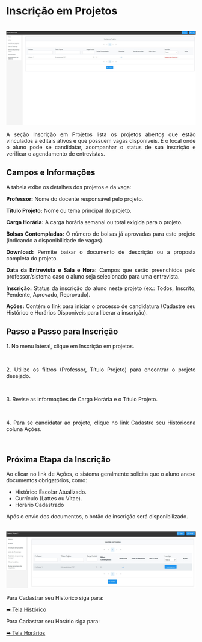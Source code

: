 # Inscrição em Projetos
<p align="center">
  <img src="/aluno/imagens_aluno/inscricao1.jpg" alt="Tela Inscrição em Projetos do Aluno" width="600">
</p>

<p align="justify">
A seção Inscrição em Projetos lista os projetos abertos que estão vinculados a editais ativos e que possuem vagas disponíveis. É o local onde o aluno pode se candidatar, acompanhar o status de sua inscrição e verificar o agendamento de entrevistas.
</p>

## Campos e Informações
A tabela exibe os detalhes dos projetos e da vaga:

<p align="justify">
<b>Professor:</b> Nome do docente responsável pelo projeto.
</p>

<p align="justify">
<b>Título Projeto:</b> Nome ou tema principal do projeto.
</p>

<p align="justify">
<b>Carga Horária:</b> A carga horária semanal ou total exigida para o projeto.
</p>

<p align="justify">
<b>Bolsas Contempladas:</b> O número de bolsas já aprovadas para este projeto (indicando a disponibilidade de vagas).
</p>

<p align="justify">
<b>Download:</b> Permite baixar o documento de descrição ou a proposta completa do projeto.
</p>

<p align="justify">
<b>Data da Entrevista e Sala e Hora:</b> Campos que serão preenchidos pelo professor/sistema caso o aluno seja selecionado para uma entrevista.
</p>

<p align="justify">
<b>Inscrição:</b> Status da inscrição do aluno neste projeto (ex.: Todos, Inscrito, Pendente, Aprovado, Reprovado).
</p>

<p align="justify">
<b>Ações:</b> Contém o link para iniciar o processo de candidatura (Cadastre seu Histórico e Horários Disponiveis para liberar a inscrição).
</p>

## Passo a Passo para Inscrição
<p align="justify">1. No menu lateral, clique em Inscrição em projetos.</p>  
<p align="justify">2. Utilize os filtros (Professor, Título Projeto) para encontrar o projeto desejado.</p>  
<p align="justify">3. Revise as informações de Carga Horária e o Título Projeto.</p>  
<p align="justify">4. Para se candidatar ao projeto, clique no link Cadastre seu Históricona coluna Ações.</p>  

## Próxima Etapa da Inscrição
<p align="justify">
Ao clicar no link de Ações, o sistema geralmente solicita que o aluno anexe documentos obrigatórios, como:
</p>
<ul>
<li>Histórico Escolar Atualizado.</li>
<li>Currículo (Lattes ou Vitae).</li>
<li>Horário Cadastrado</li>
</ul>
<p align="justify">
Após o envio dos documentos, o botão de inscrição será disponibilizado.
</p>

<p align="center">
  <img src="/aluno/imagens_aluno/inscricao2.jpg" alt="Tela Inscrição em Projetos do Aluno" width="600">
</p>


<p align="justify">
Para Cadastrar seu Historico siga para:
</p>

[➡ Tela Histórico](perfil_aluno.md)


<p align="justify">
Para Cadastrar seu Horário siga para:
</p>

[➡ Tela Horários](horarios_aluno.md)